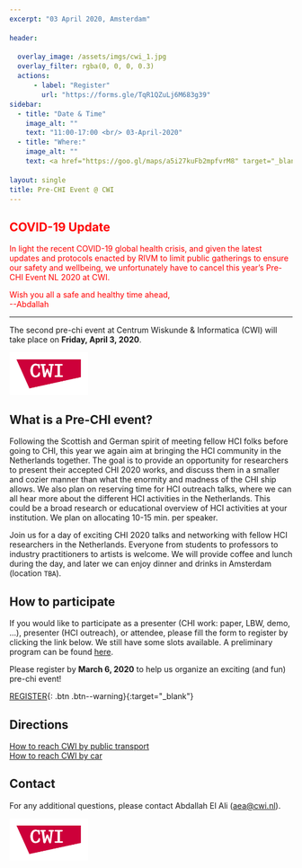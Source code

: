 ```yaml
---
excerpt: "03 April 2020, Amsterdam"

header:

  overlay_image: /assets/imgs/cwi_1.jpg
  overlay_filter: rgba(0, 0, 0, 0.3)
  actions:
      - label: "Register"
        url: "https://forms.gle/TqR1QZuLj6M683g39"
sidebar:
  - title: "Date & Time"
    image_alt: ""
    text: "11:00-17:00 <br/> 03-April-2020"
  - title: "Where:"
    image_alt: ""
    text: <a href="https://goo.gl/maps/a5i27kuFb2mpfvrM8" target="_blank">CWI, Science Park 123 <br/> 1098 XG, Amsterdam </a>

layout: single
title: Pre-CHI Event @ CWI
---
```

## <span style="color:red"> COVID-19 Update </span>

<span style="color:red">In light the recent COVID-19 global health crisis, and given the latest updates and protocols enacted by RIVM to limit public gatherings to ensure our safety and wellbeing, we unfortunately have to cancel this year’s Pre-CHI Event NL 2020 at CWI.</span>

<span style="color:red">Wish you all a safe and healthy time ahead, <br>
--Abdallah
</span>

---

The second pre-chi event at Centrum Wiskunde &amp; Informatica (CWI) will take place on **Friday, April 3, 2020**.

<a href="https://www.dis.cwi.nl/"><img src="./assets/imgs/logos/cwi.png" width="140"></a>

## What is a Pre-CHI event?

Following the Scottish and German spirit of meeting fellow HCI folks before going to CHI, this year we again aim at bringing the HCI community in the Netherlands together. The goal is to provide an opportunity for researchers to present their accepted CHI 2020 works, and discuss them in a smaller and cozier manner than what the enormity and madness of the CHI ship allows. We also plan on reserving time for HCI outreach talks, where we can all hear more about the different HCI activities in the Netherlands. This could be a broad research or educational overview of HCI activities at your institution. We plan on allocating 10-15 min. per speaker.

Join us for a day of exciting CHI 2020 talks and networking with fellow HCI researchers in the Netherlands. Everyone from students to professors to industry practitioners to artists is welcome. We will provide coffee and lunch during the day, and later we can enjoy dinner and drinks in Amsterdam (location `TBA`).

## How to participate

If you would like to participate as a presenter (CHI work: paper, LBW, demo, ...), presenter (HCI outreach), or attendee, please fill the form to register by clicking the link below. We still have some slots available. A preliminary program can be found [here](program).

Please register by **March 6, 2020** to help us organize an exciting (and fun) pre-chi event!

[REGISTER](https://forms.gle/TqR1QZuLj6M683g39){: .btn .btn--warning}{:target="\_blank"}
<!--
Please <a href="https://forms.gle/TqR1QZuLj6M683g39" target="\_blank" >register </a> to help us organize an exciting (and fun) pre-chi event! -->

## Directions

<a href="https://www.cwi.nl/about/contact/how-reach-cwi-public-transport" target="\_blank" >How to reach CWI by public transport </a> <br/>
<a href="https://www.cwi.nl/about/contact/how-reach-cwi-car/default-page" target="\_blank" >How to reach CWI by car</a>



## Contact

For any additional questions, please contact Abdallah El Ali ([aea@cwi.nl](mailto:aea@cwi.nl)).

<a href="https://www.dis.cwi.nl/"><img src="./assets/imgs/logos/cwi.png" width="140"></a>
